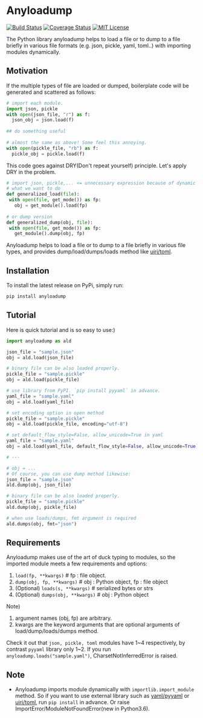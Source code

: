 # Anyloadump

[![Build Status](https://travis-ci.org/knknkn1162/anyloadump.svg?branch=dev)](https://travis-ci.org/knknkn1162/anyloadump)
[![Coverage Status](https://coveralls.io/repos/github/knknkn1162/anyloadump/badge.svg?branch=dev)](https://coveralls.io/github/knknkn1162/anyloadump?branch=dev)
[![MIT License](http://img.shields.io/badge/license-MIT-blue.svg?style=flat)](LICENSE)

The Python library anyloadump helps to load a file or to dump to a file briefly in various file formats (e.g. json, pickle, yaml, toml..) with importing modules dynamically.

## Motivation

If the multiple types of file are loaded or dumped, boilerplate code will be generated and scattered as follows:

```python
# import each module.
import json, pickle
with open(json_file, "r") as f:
  json_obj = json.load(f)
  
## do something useful
  
# almost the same as above! Some feel this annoying.
with open(pickle_file, "rb") as f:
  pickle_obj = pickle.load(f)
```

This code goes against DRY(Don't repeat yourself) principle. Let's apply DRY in the problem.

 ```python
 # import json, pickle,... <= unnecessary expression because of dynamic importing
 # what we want to do
 def generalized_load(file):
  with open(file, get_mode()) as fp:
    obj = get_module().load(fp)
    
 # or dump version
 def generalized_dump(obj, file):
  with open(file, get_mode()) as fp:
    get_module().dump(obj, fp)
 ```
 
Anyloadump helps to load a file or to dump to a file briefly in various file types, and provides dump/load/dumps/loads method like [uiri/toml](https://github.com/uiri/toml).

## Installation

To install the latest release on PyPi, simply run:

```python
pip install anyloadump
```

## Tutorial

Here is quick tutorial and is so easy to use:)

```python
import anyloadump as ald

json_file = "sample.json"
obj = ald.load(json_file)

# binary file can be also loaded properly. 
pickle_file = "sample.pickle"
obj = ald.load(pickle_file)

# use library from PyPI. `pip install pyyaml` in advance.
yaml_file = "sample.yaml"
obj = ald.load(yaml_file)

# set encoding option in open method
pickle_file = "sample.pickle"
obj = ald.load(pickle_file, encoding="utf-8")

# set default_flow_style=False, allow_unicode=True in yaml
yaml_file = "sample.yaml"
obj = ald.load(yaml_file, default_flow_style=False, allow_unicode=True)

# ---

# obj = ...
# Of course, you can use dump method likewise:
json_file = "sample.json"
ald.dump(obj, json_file)

# binary file can be also loaded properly. 
pickle_file = "sample.pickle"
ald.dump(obj, pickle_file)

# when use loads/dumps, fmt argument is required
ald.dumps(obj, fmt="json")
```

## Requirements

Anyloadump makes use of the art of duck typing to modules, so the imported module meets a few requirements and options:

1. `load(fp, **kwargs)` # fp : file object.
2. `dump(obj, fp, **kwargs)` # obj : Python object, fp : file object
3. (Optional) `loads(s, **kwargs)` # serialized bytes or strs
4. (Optional) `dumps(obj, **kwargs)` # obj : Python object

Note)
1. argument names (obj, fp) are arbitrary.
2. kwargs are the keyword arguments that are optional arguments of load/dump/loads/dumps method.

Check it out that `json, pickle, toml` modules have 1\~4 respectively, by contrast `pyyaml` library only 1\~2.
If you run `anyloadump.loads("sample.yaml")`, CharsetNotInferredError is raised. 



## Note
 
+ Anyloadump imports module dynamically with `importlib.import_module` method. So if you want to use external library such as [yaml/pyyaml](https://github.com/yaml/pyyaml) or [uiri/toml](https://github.com/uiri/toml), run `pip install` in advance. Or raise ImportError/ModuleNotFoundError(new in Python3.6).
